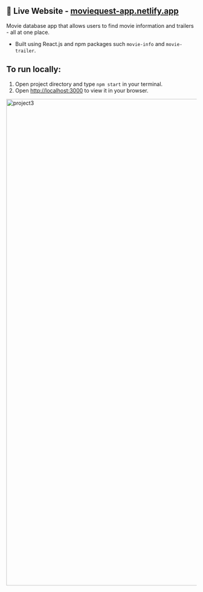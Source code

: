  ## :rocket: Live Website - [moviequest-app.netlify.app](https://moviequest-app.netlify.app/)
Movie database app that allows users to find movie information and trailers - all at one place.
- Built using React.js and npm packages such `movie-info` and `movie-trailer`.
 ## To run locally:
1. Open project directory and type `npm start` in your terminal.
2. Open [http://localhost:3000](http://localhost:3000) to view it in your browser.
<img width="1286" alt="project3" src="https://github.com/user-attachments/assets/2eb82e4e-a3d8-46d0-88fb-5c09f2247810">
